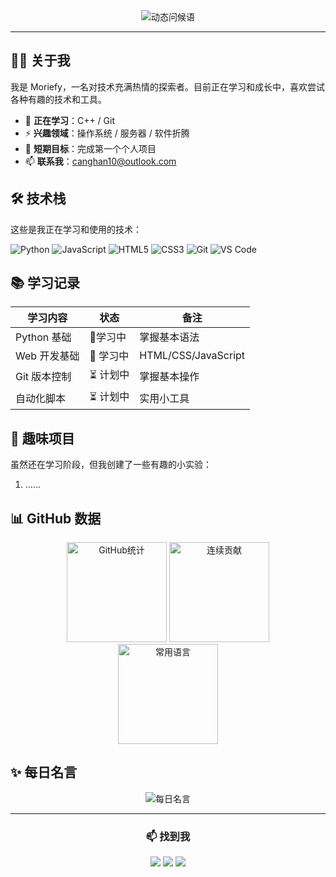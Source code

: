 <div align="center">
  <img src="https://readme-typing-svg.demolab.com?font=Fira+Code&weight=600&size=26&pause=1000&color=58A6FF&center=true&vCenter=true&width=435&lines=你好+👋+欢迎来到我的GitHub" alt="动态问候语">
</div>


---

## 🧑‍💻 关于我

我是 Moriefy，一名对技术充满热情的探索者。目前正在学习和成长中，喜欢尝试各种有趣的技术和工具。

- 🌱 **正在学习**：C++ / Git
- ⚡ **兴趣领域**：操作系统 / 服务器 / 软件折腾
- 🎯 **短期目标**：完成第一个个人项目
- 📫 **联系我**：canghan10@outlook.com

## 🛠️ 技术栈

这些是我正在学习和使用的技术：

![Python](https://img.shields.io/badge/Python-3776AB?style=for-the-badge&logo=python&logoColor=white)
![JavaScript](https://img.shields.io/badge/JavaScript-F7DF1E?style=for-the-badge&logo=javascript&logoColor=black)
![HTML5](https://img.shields.io/badge/HTML5-E34F26?style=for-the-badge&logo=html5&logoColor=white)
![CSS3](https://img.shields.io/badge/CSS3-1572B6?style=for-the-badge&logo=css3&logoColor=white)
![Git](https://img.shields.io/badge/Git-F05032?style=for-the-badge&logo=git&logoColor=white)
![VS Code](https://img.shields.io/badge/VS_Code-007ACC?style=for-the-badge&logo=visual-studio-code&logoColor=white)

## 📚 学习记录

| 学习内容     | 状态     | 备注                |
| ------------ | -------- | ------------------- |
| Python 基础  | 📖学习中  | 掌握基本语法        |
| Web 开发基础 | 📖 学习中 | HTML/CSS/JavaScript |
| Git 版本控制 | ⏳ 计划中 | 掌握基本操作        |
| 自动化脚本   | ⏳ 计划中 | 实用小工具          |

## 🌈 趣味项目

虽然还在学习阶段，但我创建了一些有趣的小实验：

1. ……

## 📊 GitHub 数据

<!-- GitHub统计卡片 -->

<div align="center">
  <img height="160em" src="https://github-readme-stats.vercel.app/api?username=Moriefy&show_icons=true&theme=radical&count_private=true" alt="GitHub统计">
  <img height="160em" src="https://github-readme-streak-stats.herokuapp.com/?user=Moriefy&theme=radical" alt="连续贡献">
</div>

<!-- 编程语言使用情况 -->

<div align="center">
  <img height="160em" src="https://github-readme-stats.vercel.app/api/top-langs/?username=Moriefy&layout=compact&theme=radical" alt="常用语言">
</div>


## ✨ 每日名言

<!-- 每日名言API -->

<div align="center">
  <img src="https://quotes-github-readme.vercel.app/api?type=horizontal&theme=radical" alt="每日名言">
</div>


---

<div align="center">
  <h3>📫 找到我</h3>
  <a href="https://twitter.com/PlusLogic"><img src="https://img.shields.io/badge/Twitter-1DA1F2?style=for-the-badge&logo=twitter&logoColor=white"></a>
  <a href="https://pluslogic.eu.org"><img src="https://img.shields.io/badge/Blog-FF5722?style=for-the-badge&logo=blogger&logoColor=white"></a>
  <a href="mailto:canghan10@outlook.com"><img src="https://img.shields.io/badge/Email-D14836?style=for-the-badge&logo=gmail&logoColor=white"></a>
</div>
